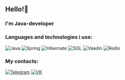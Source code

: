 ## Hello!👋
### I'm Java-developer

### Languages and technologies i use:
![Java](https://shields.microej.com/badge/Java-e97407?style=for-the-badge&logo=Java&logoColor=00758f) ![Spring](https://shields.microej.com/badge/Spring-77bc1f?style=for-the-badge&logo=Spring&logoColor=034d02) ![Hibernate](https://shields.microej.com/badge/Hibernate-bcae79?style=for-the-badge&logo=Hibernate&logoColor=59666c) ![SQL](https://shields.microej.com/badge/SQL-black?style=for-the-badge&logo=Postgresql&logoColor=white) ![Vaadin](https://shields.microej.com/badge/Vaadin-2d3033?style=for-the-badge&logo=Vaadin&logoColor=00b4f0) ![Redis](https://shields.microej.com/badge/Redis-black?style=for-the-badge&logo=Redis&logoColor=d82c1f)


### My contacts:
[![Telegram](https://shields.microej.com/badge/Telegram-black?style=for-the-badge&logo=Telegram&logoColor=00758f)](https://t.me/Gwoll)  [![VK](https://shields.microej.com/badge/VK-black?style=for-the-badge&logo=VK&logoColor=0077ff)](https://t.me/Gwoll)
